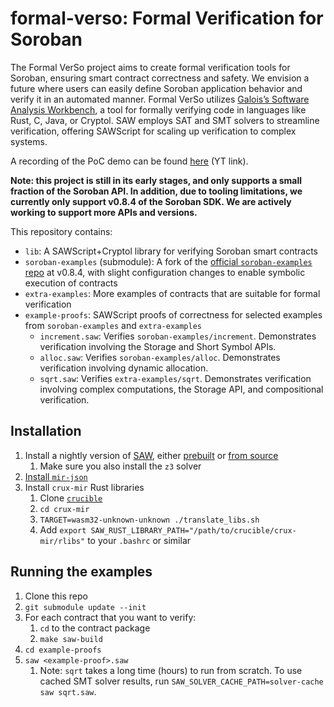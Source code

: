 # formal-verso: Formal Verification for Soroban

The Formal VerSo project aims to create formal verification tools for Soroban,
ensuring smart contract correctness and safety. We envision a future where users
can easily define Soroban application behavior and verify it in an automated
manner. Formal VerSo utilizes [Galois’s Software Analysis
Workbench](https://saw.galois.com/), a tool for formally verifying code in
languages like Rust, C, Java, or Cryptol. SAW employs SAT and SMT solvers to
streamline verification, offering SAWScript for scaling up verification to
complex systems.

A recording of the PoC demo can be found [here](https://youtu.be/cwaXmZwbXsA?feature=shared) (YT link).

**Note: this project is still in its early stages, and only supports a small
fraction of the Soroban API. In addition, due to tooling limitations, we
currently only support v0.8.4 of the Soroban SDK. We are actively working to
support more APIs and versions.**

This repository contains:
- `lib`: A SAWScript+Cryptol library for verifying Soroban smart contracts
- `soroban-examples` (submodule): A fork of the [official `soroban-examples`
  repo](https://github.com/stellar/soroban-examples) at v0.8.4, with slight
  configuration changes to enable symbolic execution of contracts
- `extra-examples`: More examples of contracts that are suitable for formal
  verification
- `example-proofs`: SAWScript proofs of correctness for selected examples from
  `soroban-examples` and `extra-examples`
  - `increment.saw`: Verifies `soroban-examples/increment`. Demonstrates
    verification involving the Storage and Short Symbol APIs.
  - `alloc.saw`: Verifies `soroban-examples/alloc`. Demonstrates verification
    involving dynamic allocation.
  - `sqrt.saw`: Verifies `extra-examples/sqrt`. Demonstrates verification
    involving complex computations, the Storage API, and compositional
    verification.

## Installation

1. Install a nightly version of [SAW](https://saw.galois.com), either
   [prebuilt](https://github.com/GaloisInc/saw-script/actions?query=event%3Aschedule)
   or [from
   source](https://github.com/GaloisInc/saw-script#manual-installation)
   1. Make sure you also install the `z3` solver
2. [Install
   `mir-json`](https://github.com/GaloisInc/mir-json#installation-instructions)
3. Install `crux-mir` Rust libraries
   1. Clone [`crucible`](https://github.com/GaloisInc/crucible)
   2. `cd crux-mir`
   3. `TARGET=wasm32-unknown-unknown ./translate_libs.sh`
   4. Add `export SAW_RUST_LIBRARY_PATH="/path/to/crucible/crux-mir/rlibs"` to
      your `.bashrc` or similar

## Running the examples

1. Clone this repo
2. `git submodule update --init`
3. For each contract that you want to verify:
   1. `cd` to the contract package
   2. `make saw-build`
4. `cd example-proofs`
5. `saw <example-proof>.saw`
   1. Note: `sqrt` takes a long time (hours) to run from scratch. To use cached
      SMT solver results, run `SAW_SOLVER_CACHE_PATH=solver-cache saw sqrt.saw`.

